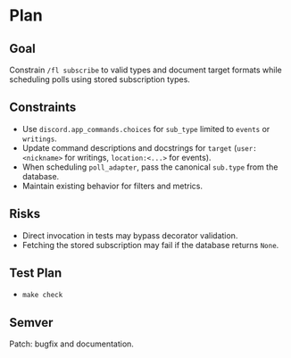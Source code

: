 # Plan

## Goal
Constrain `/fl subscribe` to valid types and document target formats while scheduling polls using stored subscription types.

## Constraints
- Use `discord.app_commands.choices` for `sub_type` limited to `events` or `writings`.
- Update command descriptions and docstrings for `target` (`user:<nickname>` for writings, `location:<...>` for events).
- When scheduling `poll_adapter`, pass the canonical `sub.type` from the database.
- Maintain existing behavior for filters and metrics.

## Risks
- Direct invocation in tests may bypass decorator validation.
- Fetching the stored subscription may fail if the database returns `None`.

## Test Plan
- `make check`

## Semver
Patch: bugfix and documentation.
